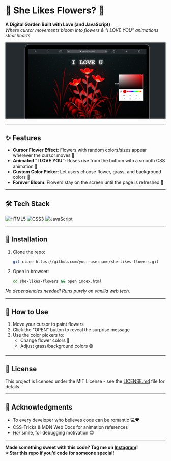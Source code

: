 # 🌸 She Likes Flowers? 🌸 

**A Digital Garden Built with Love (and JavaScript)**  
*Where cursor movements bloom into flowers & "I LOVE YOU" animations steal hearts*  

![Demo GIF](./images/image.png) 

---

## ✨ Features  
- **Cursor Flower Effect**: Flowers with random colors/sizes appear wherever the cursor moves 🌈  
- **Animated "I LOVE YOU"**: Roses rise from the bottom with a smooth CSS animation 🌹  
- **Custom Color Picker**: Let users choose flower, grass, and background colors 🎨  
- **Forever Bloom**: Flowers stay on the screen until the page is refreshed 🌼  

---

## 🛠️ Tech Stack  
![HTML5](https://img.shields.io/badge/-HTML5-E34F26?logo=html5&logoColor=white)
![CSS3](https://img.shields.io/badge/-CSS3-1572B6?logo=css3&logoColor=white)
![JavaScript](https://img.shields.io/badge/-JavaScript-F7DF1E?logo=javascript&logoColor=black)

---

## 🚀 Installation  
1. Clone the repo:  
   ```bash
   git clone https://github.com/your-username/she-likes-flowers.git
   ```
2. Open in browser:  
   ```bash
   cd she-likes-flowers && open index.html
   ```
*No dependencies needed! Runs purely on vanilla web tech.*

---

## 🌷 How to Use  
1. Move your cursor to paint flowers  
2. Click the "OPEN" button to reveal the surprise message  
3. Use the color pickers to:  
   - Change flower colors 🌻  
   - Adjust grass/background colors 🟢  

---

## 📄 License  
This project is licensed under the MIT License - see the [LICENSE.md](LICENSE.md) file for details.  

---

## 💌 Acknowledgments  
- To every developer who believes code can be romantic 💻❤️  
- CSS-Tricks & MDN Web Docs for animation references  
- *Her* smile, for debugging motivation 😊  

---

**Made something sweet with this code? Tag me on [Instagram](@aoudumber.dev)!**  
**⭐ Star this repo if you’d code for someone special!**